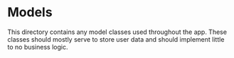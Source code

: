 # Models

This directory contains any model classes used throughout the app. These classes should mostly
serve to store user data and should implement little to no business logic.
